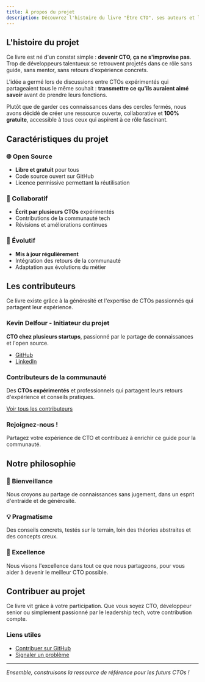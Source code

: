 ```yaml
---
title: À propos du projet
description: Découvrez l'histoire du livre "Être CTO", ses auteurs et la communauté qui le fait vivre.
---
```


## L'histoire du projet

Ce livre est né d'un constat simple : **devenir CTO, ça ne s'improvise pas**. Trop de développeurs talentueux se retrouvent projetés dans ce rôle sans guide, sans mentor, sans retours d'expérience concrets.

L'idée a germé lors de discussions entre CTOs expérimentés qui partageaient tous le même souhait : **transmettre ce qu'ils auraient aimé savoir** avant de prendre leurs fonctions.

Plutôt que de garder ces connaissances dans des cercles fermés, nous avons décidé de créer une ressource ouverte, collaborative et **100% gratuite**, accessible à tous ceux qui aspirent à ce rôle fascinant.

## Caractéristiques du projet

### 🌐 Open Source
- **Libre et gratuit** pour tous
- Code source ouvert sur GitHub
- Licence permissive permettant la réutilisation

### 🤝 Collaboratif
- **Écrit par plusieurs CTOs** expérimentés
- Contributions de la communauté tech
- Révisions et améliorations continues

### 🔄 Évolutif
- **Mis à jour régulièrement**
- Intégration des retours de la communauté
- Adaptation aux évolutions du métier

## Les contributeurs

Ce livre existe grâce à la générosité et l'expertise de CTOs passionnés qui partagent leur expérience.

### Kevin Delfour - Initiateur du projet
**CTO chez plusieurs startups**, passionné par le partage de connaissances et l'open source.

- [GitHub](https://github.com/kdelfour)
- [LinkedIn](https://linkedin.com/in/kevindelfour)

### Contributeurs de la communauté
Des **CTOs expérimentés** et professionnels qui partagent leurs retours d'expérience et conseils pratiques.

[Voir tous les contributeurs](https://github.com/kdelfour/Ebook_To_be_Or_not_to_be_CTO/contributors)

### Rejoignez-nous !
Partagez votre expérience de CTO et contribuez à enrichir ce guide pour la communauté.

## Notre philosophie

### 💙 Bienveillance
Nous croyons au partage de connaissances sans jugement, dans un esprit d'entraide et de générosité.

### 💡 Pragmatisme
Des conseils concrets, testés sur le terrain, loin des théories abstraites et des concepts creux.

### 🚀 Excellence
Nous visons l'excellence dans tout ce que nous partageons, pour vous aider à devenir le meilleur CTO possible.

## Contribuer au projet

Ce livre vit grâce à votre participation. Que vous soyez CTO, développeur senior ou simplement passionné par le leadership tech, votre contribution compte.

### Liens utiles

- [Contribuer sur GitHub](https://github.com/kdelfour/Ebook_To_be_Or_not_to_be_CTO)
- [Signaler un problème](https://github.com/kdelfour/Ebook_To_be_Or_not_to_be_CTO/issues)

---

*Ensemble, construisons la ressource de référence pour les futurs CTOs !*